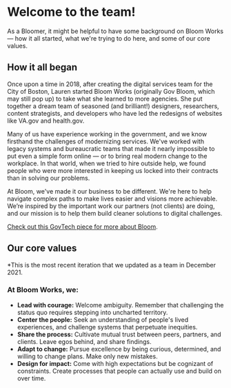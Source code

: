 # Welcome to the team!

As a Bloomer, it might be helpful to have some background on Bloom Works — how it all started, what we're trying to do here, and some of our core values.

## How it all began

Once upon a time in 2018, after creating the digital services team for the City of Boston, Lauren started Bloom Works (originally Gov Bloom, which may still pop up) to take what she learned to more agencies. She put together a dream team of seasoned (and brilliant!) designers, researchers, content strategists, and developers who have led the redesigns of websites like VA.gov and health.gov.

Many of us have experience working in the government, and we know firsthand the challenges of modernizing services. We've worked with legacy systems and bureaucratic teams that made it nearly impossible to put even a simple form online — or to bring real modern change to the workplace. In that world, when we tried to hire outside help, we found people who were more interested in keeping us locked into their contracts than in solving our problems.

At Bloom, we've made it our business to be different. We're here to help navigate complex paths to make lives easier and visions more achievable. We’re inspired by the important work our partners (not clients) are doing, and our mission is to help them build cleaner solutions to digital challenges.

[Check out this GovTech piece for more about Bloom](https://www.govtech.com/biz/Bloom-Assembles-Digital-Government-Alumni-for-Consulting.html).

## Our core values

*This is the most recent iteration that we updated as a team in December 2021.

### At Bloom Works, we: 
- **Lead with courage:** Welcome ambiguity. Remember that challenging the status quo requires stepping into uncharted territory. 
- **Center the people:** Seek an understanding of people's lived experiences, and challenge systems that perpetuate inequities. 
- **Share the process:** Cultivate mutual trust between peers, partners, and clients. Leave egos behind, and share findings.  
- **Adapt to change:** Pursue excellence by being curious, determined, and willing to change plans. Make only new mistakes. 
- **Design for impact:** Come with high expectations but be cognizant of constraints. Create processes that people can actually use and build on over time. 
